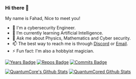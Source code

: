 


### Hi there 👋
My name is Fahad, Nice to meet you!
- 🔭 I'm a cybersecurity Engineer.
- 🌱 I’m currently learning Artificial Intelligence.
- 💬 Ask me about Physics, Mathematics and Cyber security.
- 📫 The best way to reach me is through [Discord](https://discordapp.com/invite/8snh7nx) or [Email](mailto://quantumcore@protonmail.com).
- ⚡ Fun fact: I'm also a hobbyist magician.

[![Years Badge](https://badges.pufler.dev/years/quantumcore)](https://badges.pufler.dev) [![Repos Badge](https://badges.pufler.dev/repos/quantumcore)](https://badges.pufler.dev)  [![Commits Badge](https://badges.pufler.dev/commits/monthly/quantumcore)](https://badges.pufler.dev)

[![QuantumCore's Github Stats](https://github-readme-stats.vercel.app/api?username=quantumcore)](https://github.com/anuraghazra/github-readme-stats)
[![QuantumCored Github Stats](https://github-readme-stats.vercel.app/api?username=quantumcored)](https://github.com/anuraghazra/github-readme-stats)

